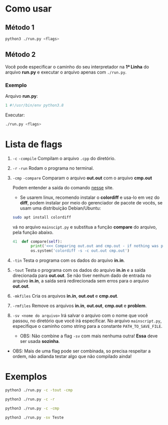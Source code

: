 # Como usar

## Método 1

```bash
python3 ./run.py <flags>
```

## Método 2

Você pode especificar o caminho do seu interpretador  na __1ª Linha__ do arquivo __run.py__ e executar o arquivo apenas com ```./run.py```.

### Exemplo

Arquivo __run.py__:

```py
1 #!/usr/bin/env python3.8
```
Executar:
```bash
./run.py <flags>
```

# Lista de flags

1. ```-c``` ```-compile``` Compilam o arquivo ```.cpp``` do diretório.

2. ```-r``` ```-run``` Rodam o programa no terminal.

3. ```-cmp``` ```-compare``` Comparam o arquivo __out.out__ com o arquivo __cmp.out__ 

    Podem entender a saída do comando [nesse](http://www.bosontreinamentos.com.br/linux/como-comparar-arquivos-no-linux-com-cmp-comm-diff-e-sdiff/) site.

    * Se usarem linux, recomendo instalar o __colordiff__ e usa-lo em vez do __diff__, podem instalar por meio do gerenciador de pacote de vocês, se usam uma distribuição Debian/Ubuntu:

    ```bash
    sudo apt install colordiff
    ```
    vá no arquivo ```mainscipt.py``` e substitua a função __compare__ do arquivo, pela função abaixo.
     
    ```py
    41  def compare(self):
            print('<<< Comparing out.out and cmp.out - if nothing was printed they\'re identical >>>')
            os.system('colordiff -s -c out.out cmp.out')
    ```

4. ```-tin``` Testa o programa com os dados do arquivo __in.in__.

5. ```-tout``` Testa o programa com os dados do arquivo __in.in__ e a saída direcionada para __out.out__. Se não tiver nenhum dado de entrada no arquivo __in.in__, a saída será redirecionada sem erros para o arquivo __out.out__.

6. ```-mkfiles``` Cria os arquivos __in.in__, __out.out__ e __cmp.out__.

7. ```-rmfiles``` Remove os arquivos __in.in__, __out.out__, __cmp.out__ e __problem__.

8. ```-sv <nome do arquivo>``` Irá salvar o arquivo com o nome que você passou, no diretório que você irá especificar. No arquivo ```mainscript.py```, especifique o caminho como string para a constante ```PATH_TO_SAVE_FILE```.
    
    * OBS: Não combine a flag ```-sv``` com mais nenhuma outra! __Essa__ deve ser usada __sozinha__.
 
* OBS: Mais de uma flag pode ser combinada, so precisa respeitar a ordem, não adianda testar algo que não compilado ainda!

# Exemplos

```bash
python3 ./run.py -c -tout -cmp
```
```bash
python3 ./run.py -c -r
```
```bash
python3 ./run.py -c -cmp
```
```bash
python3 ./run.py -sv Teste
```
